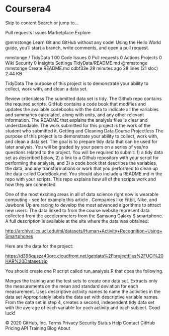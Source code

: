 # Coursera4

Skip to content
Search or jump to…

Pull requests
Issues
Marketplace
Explore
 
@mmstonge 
Learn Git and GitHub without any code!
Using the Hello World guide, you’ll start a branch, write comments, and open a pull request.


mmstonge
/
TidyData
1
00
 Code
 Issues 0
 Pull requests 0 Actions
 Projects 0
 Wiki
 Security 0
 Insights
 Settings
TidyData/README.md
@mmstonge mmstonge Create README.md
cdbf33e 28 minutes ago
28 lines (21 sloc)  2.44 KB
  
TidyData
The purpose of this project is to demonstrate your ability to collect, work with, and clean a data set.

Review criterialess The submitted data set is tidy. The Github repo contains the required scripts. GitHub contains a code book that modifies and updates the available codebooks with the data to indicate all the variables and summaries calculated, along with units, and any other relevant information. The README that explains the analysis files is clear and understandable. The work submitted for this project is the work of the student who submitted it. Getting and Cleaning Data Course Projectless The purpose of this project is to demonstrate your ability to collect, work with, and clean a data set. The goal is to prepare tidy data that can be used for later analysis. You will be graded by your peers on a series of yes/no questions related to the project. You will be required to submit: 1) a tidy data set as described below, 2) a link to a Github repository with your script for performing the analysis, and 3) a code book that describes the variables, the data, and any transformations or work that you performed to clean up the data called CodeBook.md. You should also include a README.md in the repo with your scripts. This repo explains how all of the scripts work and how they are connected.

One of the most exciting areas in all of data science right now is wearable computing - see for example this article . Companies like Fitbit, Nike, and Jawbone Up are racing to develop the most advanced algorithms to attract new users. The data linked to from the course website represent data collected from the accelerometers from the Samsung Galaxy S smartphone. A full description is available at the site where the data was obtained:

http://archive.ics.uci.edu/ml/datasets/Human+Activity+Recognition+Using+Smartphones

Here are the data for the project:

https://d396qusza40orc.cloudfront.net/getdata%2Fprojectfiles%2FUCI%20HAR%20Dataset.zip

You should create one R script called run_analysis.R that does the following.

Merges the training and the test sets to create one data set. Extracts only the measurements on the mean and standard deviation for each measurement. Uses descriptive activity names to name the activities in the data set Appropriately labels the data set with descriptive variable names. From the data set in step 4, creates a second, independent tidy data set with the average of each variable for each activity and each subject. Good luck!

© 2020 GitHub, Inc.
Terms
Privacy
Security
Status
Help
Contact GitHub
Pricing
API
Training
Blog
About
